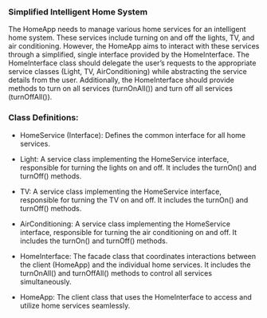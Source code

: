 ### Simplified Intelligent Home System

The HomeApp needs to manage various home services for an intelligent home system. These services include turning on and off the lights, TV, and air conditioning. However, the HomeApp aims to interact with these services through a simplified, single interface provided by the HomeInterface. The HomeInterface class should delegate the user’s requests to the appropriate service classes (Light, TV, AirConditioning) while abstracting the service details from the user. Additionally, the HomeInterface should provide methods to turn on all services (turnOnAll()) and turn off all services (turnOffAll()).

### Class Definitions:

- HomeService (Interface): Defines the common interface for all home services.

- Light: A service class implementing the HomeService interface, responsible for turning the lights on and off. It includes the turnOn() and turnOff() methods.

- TV: A service class implementing the HomeService interface, responsible for turning the TV on and off. It includes the turnOn() and turnOff() methods.

- AirConditioning: A service class implementing the HomeService interface, responsible for turning the air conditioning on and off. It includes the turnOn() and turnOff() methods.

- HomeInterface: The facade class that coordinates interactions between the client (HomeApp) and the individual home services. It includes the turnOnAll() and turnOffAll() methods to control all services simultaneously.

- HomeApp: The client class that uses the HomeInterface to access and utilize home services seamlessly.
